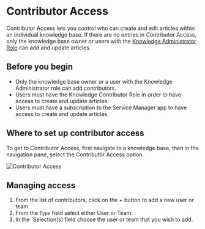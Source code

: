 # Contributor Access
Contributor Access lets you control who can create and edit articles within an individual  knowledge base. If there are no entries in Contributor Access, only the knowledge base owner or users with the [Knowledge Administrator Role](/servicemanager-config/setup/service-manager-roles#knowledge-roles) can add and update articles.


## Before you begin
* Only the knowledge base owner or a user with the Knowledge Administrator role can add contributors.
* Users must have the Knowledge Contributor Role in order to have access to create and update articles.
* Users must have a subscription to the Service Manager app to have access to create and update articles.

## Where to set up contributor access
To get to Contributor Access, first navigate to a knowledge base, then in the navigation pane, select the Contributor Access option.

![Contributor Access](_books/servicemanager-user-guide/knowledge/images/contributor-access.png)

## Managing access
1. From the list of contributors, click on the + button to add a new user or team.
1. From the `Type` field select either User or Team.
1. In the `Selection(s) field choose the user or team that you wish to add.

